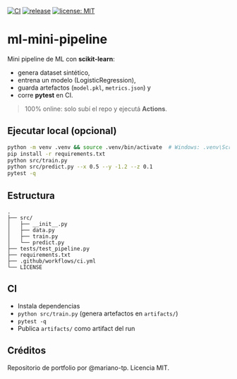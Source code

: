[![CI](https://img.shields.io/github/actions/workflow/status/mariano-tp/ml-mini-pipeline/ci.yml?branch=main&label=tests&style=flat-square)](./.github/workflows/ci.yml)
[![release](https://img.shields.io/github/v/release/mariano-tp/ml-mini-pipeline?display_name=tag&style=flat-square)](../../releases)
[![license: MIT](https://img.shields.io/badge/license-MIT-green?style=flat-square)](./LICENSE)

# ml-mini-pipeline

Mini pipeline de ML con **scikit-learn**:
- genera dataset sintético,
- entrena un modelo (LogisticRegression),
- guarda artefactos (`model.pkl`, `metrics.json`) y
- corre **pytest** en CI.

> 100% online: solo subí el repo y ejecutá **Actions**.

## Ejecutar local (opcional)
```bash
python -m venv .venv && source .venv/bin/activate  # Windows: .venv\Scripts\activate
pip install -r requirements.txt
python src/train.py
python src/predict.py --x 0.5 --y -1.2 --z 0.1
pytest -q
```

## Estructura
```
.
├── src/
│   ├── __init__.py
│   ├── data.py
│   ├── train.py
│   └── predict.py
├── tests/test_pipeline.py
├── requirements.txt
├── .github/workflows/ci.yml
└── LICENSE
```

## CI
- Instala dependencias
- `python src/train.py` (genera artefactos en `artifacts/`)
- `pytest -q`
- Publica `artifacts/` como artifact del run

## Créditos
Repositorio de portfolio por @mariano-tp. Licencia MIT.
